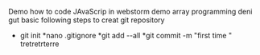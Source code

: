 Demo how to code JAvaScrip in webstorm
demo array programming
 deni gut basic
 following  steps to creat git repository
 * git init
 *nano .gitignore
 *git add --all
 *git commit -m "first time "
 tretretrterre